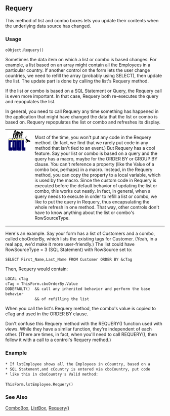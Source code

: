## Requery

This method of list and combo boxes lets you update their contents when the underlying data source has changed.

### Usage

```foxpro
oObject.Requery()
```

Sometimes the data item on which a list or combo is based changes. For example, a list based on an array might contain all the Employees in a particular country. If another control on the form lets the user change countries, we need to refill the array (probably using SELECT), then update the list. The update part is done by calling the list's Requery method.

If the list or combo is based on a SQL Statement or Query, the Requery call is even more important. In that case, Requery both re-executes the query and repopulates the list.

In general, you need to call Requery any time something has happened in the application that might have changed the data that the list or combo is based on. Requery repopulates the list or combo and refreshes its display.

<table border=0 cellspacing=0 cellpadding=0 width=100%>
<tr>
  <td width=17% valign=top>
<img width=114 height=66 src="cool.gif"></p>
  </td>
  <td width=83%>
  <p>Most of the time, you won't put any code in the Requery method. (In fact, we find that we rarely put code in any method that isn't tied to an event.) But Requery has a cool feature. Say your list or combo is based on a query and the query has a macro, maybe for the ORDER BY or GROUP BY clause. You can't reference a property (like the Value of a combo box, perhaps) in a macro. Instead, in the Requery method, you can copy the property to a local variable, which is used by the macro. Since the custom code in Requery is executed before the default behavior of updating the list or combo, this works out neatly. In fact, in general, when a query needs to execute in order to refill a list or combo, we like to put the query in Requery, thus encapsulating the whole refresh in one method. That way, other controls don't have to know anything about the list or combo's RowSourceType.</p>
  </td>
 </tr>
</table>

Here's an example. Say your form has a list of Customers and a combo, called cboOrderBy, which lists the existing tags for Customer. (Yeah, in a real app, we'd make it more user-friendly.) The list could have RowSourceType = 3 (SQL Statement) with RowSource set to:

```foxpro
SELECT First_Name,Last_Name FROM Customer ORDER BY &cTag
```
Then, Requery would contain:

```foxpro
LOCAL cTag
cTag = ThisForm.cboOrderBy.Value
DODEFAULT()  && call any inherited behavior and perform the base behavior
             && of refilling the list
```
When you call the list's Requery method, the combo's value is copied to cTag and used in the ORDER BY clause.

Don't confuse this Requery method with the REQUERY() function used with views. While they have a similar function, they're independent of each other. (There are times, in fact, when you'll need to call REQUERY(), then follow it with a call to a control's Requery method.)

### Example

```foxpro
* If lstEmployee shows all the Employees in cCountry, based on a
* SQL Statement,and cCountry is entered via cboCountry, put code
* like this in cboCountry's Valid method:

ThisForm.lstEmployee.Requery()
```
### See Also

[ComboBox](s4g489.md), [ListBox](s4g489.md), [Requery()](s4g384.md)